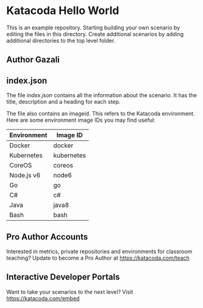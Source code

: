 # Katacoda Hello World
This is an example repository. Starting building your own scenario by editing the files in this directory. Create additional scenarios by adding additional directories to the top level folder.

## Author Gazali 

## index.json

The file _index.json_ contains all the information about the scenario. It has the title, description and a heading for each step.

The file also contains an imageid. This refers to the Katacoda environment. Here are some environment image IDs you may find useful:

| **Environment**  | **Image ID**  |
|------------------|---------------|
| Docker           | docker        |
| Kubernetes       | kubernetes    |
| CoreOS           | coreos        |
| Node.js v6       | node6         |
| Go               | go            |
| C#               | c#            |
| Java             | java8         |
| Bash             | bash          |

## Pro Author Accounts
Interested in metrics, private repositories and environments for classroom teaching? Update to become a Pro Author at https://katacoda.com/teach
## Interactive Developer Portals
Want to take your scenarios to the next level? Visit https://katacoda.com/embed
